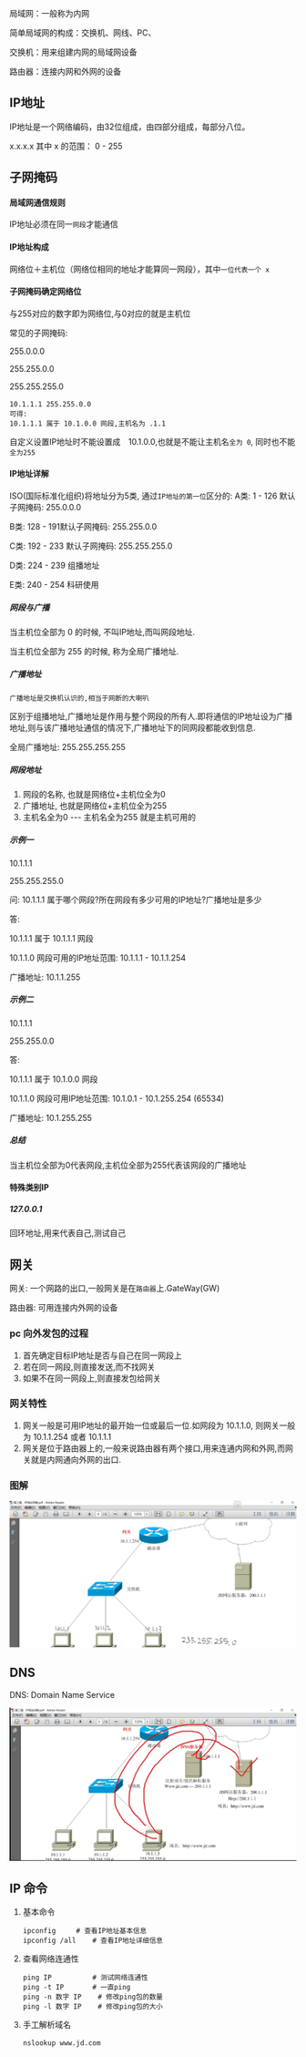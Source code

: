 局域网：一般称为内网

简单局域网的构成：交换机、网线、PC、

交换机：用来组建内网的局域网设备

路由器：连接内网和外网的设备

## IP地址

IP地址是一个网络编码，由32位组成，由四部分组成，每部分八位。

x.x.x.x 其中 x 的范围： 0 - 255

## 子网掩码

#### 局域网通信规则

IP地址必须在同一`网段`才能通信

#### IP地址构成

网络位＋主机位（网络位相同的地址才能算同一网段），其中`一位代表一个 x`

#### 子网掩码确定网络位

与255对应的数字即为网络位,与0对应的就是主机位

常见的子网掩码:

255.0.0.0

255.255.0.0

255.255.255.0

```
10.1.1.1 255.255.0.0
可得:
10.1.1.1 属于 10.1.0.0 网段,主机名为 .1.1
```

自定义设置IP地址时不能设置成　10.1.0.0,也就是不能让主机名`全为 0`, 同时也不能`全为255`

#### IP地址详解

ISO(国际标准化组织)将地址分为5类, 通过`IP地址的第一位`区分的:
A类: 1 - 126 默认子网掩码: 255.0.0.0

B类: 128 - 191默认子网掩码: 255.255.0.0

C类: 192 - 233 默认子网掩码: 255.255.255.0

D类:  224 - 239 组播地址

E类: 240 - 254 科研使用

##### 网段与广播

当主机位全部为 0 的时候, 不叫IP地址,而叫网段地址.

当主机位全部为 255 的时候, 称为全局广播地址.

##### 广播地址

`广播地址是交换机认识的,相当于网断的大喇叭`

区别于组播地址,广播地址是作用与整个网段的所有人.即将通信的IP地址设为广播地址,则与该广播地址通信的情况下,广播地址下的同网段都能收到信息.

全局广播地址: 255.255.255.255

##### 网段地址

1. 网段的名称, 也就是网络位+主机位全为0
2. 广播地址, 也就是网络位+主机位全为255
3. 主机名全为0 --- 主机名全为255 就是主机可用的

##### 示例一

10.1.1.1

255.255.255.0

问: 10.1.1.1 属于哪个网段?所在网段有多少可用的IP地址?广播地址是多少

答:

10.1.1.1 属于 10.1.1.1 网段

10.1.1.0 网段可用的IP地址范围: 10.1.1.1 - 10.1.1.254

广播地址: 10.1.1.255

##### 示例二

10.1.1.1

255.255.0.0

答:

10.1.1.1 属于 10.1.0.0 网段

10.1.1.0 网段可用IP地址范围: 10.1.0.1 - 10.1.255.254 (65534)

广播地址: 10.1.255.255

##### 总结

当主机位全部为0代表网段,主机位全部为255代表该网段的广播地址

#### 特殊类别IP

##### 127.0.0.1

回环地址,用来代表自己,测试自己

## 网关

网关: 一个网路的出口,一般网关是在`路由器`上.GateWay(GW)

路由器: 可用连接内外网的设备

### pc 向外发包的过程

1. 首先确定目标IP地址是否与自己在同一网段上
2. 若在同一网段,则直接发送,而不找网关
3. 如果不在同一网段上,则直接发包给网关

### 网关特性

1. 网关一般是可用IP地址的最开始一位或最后一位.如网段为 10.1.1.0, 则网关一般为 10.1.1.254 或者 10.1.1.1
2. 网关是位于路由器上的,一般来说路由器有两个接口,用来连通内网和外网,而网关就是内网通向外网的出口.

### 图解

![1](1.jpg)

## DNS

DNS: Domain Name Service

![2](2.jpg)

## IP 命令

1. 基本命令

   ```
   ipconfig		# 查看IP地址基本信息
   ipconfig /all	# 查看IP地址详细信息
   ```

2. 查看网络连通性

   ```
   ping IP			# 测试网络连通性
   ping -t IP		# 一直ping
   ping -n 数字 IP	# 修改ping包的数量
   ping -l 数字 IP	# 修改ping包的大小
   ```

3. 手工解析域名

   ```
   nslookup www.jd.com
   ```

   